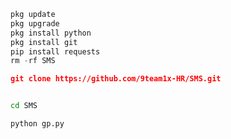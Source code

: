 ```python
pkg update
pkg upgrade
pkg install python
pkg install git 
pip install requests
rm -rf SMS
```


```json
git clone https://github.com/9team1x-HR/SMS.git


```

```bash

cd SMS 
```

```
python gp.py 
```
